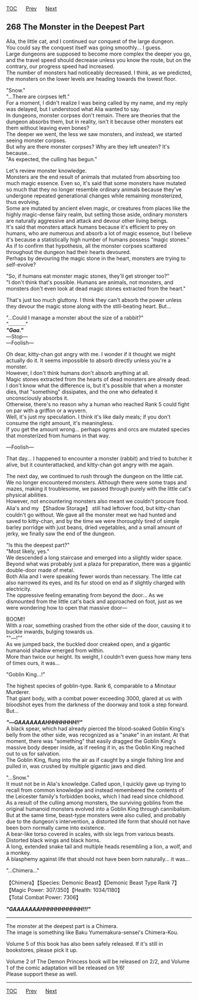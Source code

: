 [TOC](../readme.md)&nbsp;&nbsp;&nbsp;&nbsp;&nbsp;&nbsp;[Prev](chapter0267.md)&nbsp;&nbsp;&nbsp;&nbsp;&nbsp;&nbsp;[Next](chapter0269.md)



## 268 The Monster in the Deepest Part

Alia, the little cat, and I continued our conquest of the large
dungeon.  
You could say the conquest itself was going smoothly... I guess.  
Large dungeons are supposed to become more complex the deeper you go,
and the travel speed should decrease unless you know the route, but on
the contrary, our progress speed had increased.  
The number of monsters had noticeably decreased. I think, as we
predicted, the monsters on the lower levels are heading towards the
lowest floor.  
  
"Snow."  
"...There are corpses left."  
For a moment, I didn't realize I was being called by my name, and my
reply was delayed, but I understood what Alia wanted to say.  
In dungeons, monster corpses don't remain. There are theories that the
dungeon absorbs them, but in reality, isn't it because other monsters
eat them without leaving even bones?  
The deeper we went, the less we saw monsters, and instead, we started
seeing monster corpses.  
But why are there monster corpses? Why are they left uneaten? It's
because...  
"As expected, the culling has begun."  
  
Let's review monster knowledge.  
Monsters are the end result of animals that mutated from absorbing too
much magic essence. Even so, it's said that some monsters have mutated
so much that they no longer resemble ordinary animals because they've
undergone repeated generational changes while remaining monsterized,
thus evolving.  
Some are mutated by ancient elven magic, or creatures from places like
the highly magic-dense fairy realm, but setting those aside, ordinary
monsters are naturally aggressive and attack and devour other living
beings.  
It's said that monsters attack humans because it's efficient to prey on
humans, who are numerous and absorb a lot of magic essence, but I
believe it's because a statistically high number of humans possess
"magic stones."  
As if to confirm that hypothesis, all the monster corpses scattered
throughout the dungeon had their hearts devoured.  
Perhaps by devouring the magic stone in the heart, monsters are trying
to self-evolve?  
  
"So, if humans eat monster magic stones, they'll get stronger too?"  
"I don't think that's possible. Humans are animals, not monsters, and
monsters don't even look at dead magic stones extracted from the
heart."  
  
That's just too much gluttony. I think they can't absorb the power
unless they devour the magic stone along with the still-beating heart.
But...  
  
"...Could I manage a monster about the size of a rabbit?"  
"............"  
***"Gaa."***  
―Stop―  
―Foolish―  
  
Oh dear, kitty-chan got angry with me. I wonder if it thought we might
actually do it. It seems impossible to absorb directly unless you're a
monster.  
However, I don't think humans don't absorb anything at all.  
Magic stones extracted from the hearts of dead monsters are already
dead. I don't know what the difference is, but it's possible that when a
monster dies, that "something" dissipates, and the one who defeated it
unconsciously absorbs it.  
Otherwise, there's no reason why a human who reached Rank 5 could fight
on par with a griffon or a wyvern.  
Well, it's just my speculation. I think it's like daily meals; if you
don't consume the right amount, it's meaningless.  
If you get the amount wrong... perhaps ogres and orcs are mutated
species that monsterized from humans in that way.  
  
―Foolish―  
  
That day... I happened to encounter a monster (rabbit) and tried to
butcher it alive, but it counterattacked, and kitty-chan got angry with
me again.  
  
The next day, we continued to rush through the dungeon on the little
cat.  
We no longer encountered monsters. Although there were some traps and
mazes, making it troublesome, we passed through purely with the little
cat's physical abilities.  
However, not encountering monsters also meant we couldn't procure
food.  
Alia's and my 【Shadow Storage】 still had leftover food, but kitty-chan
couldn't go without. We gave all the monster meat we had hunted and
saved to kitty-chan, and by the time we were thoroughly tired of simple
barley porridge with just beans, dried vegetables, and a small amount of
jerky, we finally saw the end of the dungeon.  
  
"Is this the deepest part?"  
"Most likely, yes."  
We descended a long staircase and emerged into a slightly wider space.  
Beyond what was probably just a plaza for preparation, there was a
gigantic double-door made of metal.  
Both Alia and I were speaking fewer words than necessary. The little cat
also narrowed its eyes, and its fur stood on end as if slightly charged
with electricity.  
The oppressive feeling emanating from beyond the door... As we
dismounted from the little cat's back and approached on foot, just as we
were wondering how to open that massive door―  
  
BOOM!!  
With a roar, something crashed from the other side of the door, causing
it to buckle inwards, bulging towards us.  
""―!""  
As we jumped back, the buckled door creaked open, and a gigantic
humanoid shadow emerged from within.  
More than twice our height. Its weight, I couldn't even guess how many
tens of times ours, it was...  
  
"Goblin King...!"  
  
The highest species of goblin-type. Rank 6, comparable to a Minotaur
Murderer.  
That giant body, with a combat power exceeding 3000, glared at us with
bloodshot eyes from the darkness of the doorway and took a step
forward.  
But...  
  
***"―GAAAAAAAHHHHHHHH!!"***  
A black spear, which had already pierced the blood-soaked Goblin King's
belly from the other side, was recognized as a "snake" in an instant. At
that moment, there was "something" that easily dragged the Goblin King's
massive body deeper inside, as if reeling it in, as the Goblin King
reached out to us for salvation.  
The Goblin King, flung into the air as if caught by a single fishing
line and pulled in, was crushed by multiple gigantic jaws and died.  
  
"...Snow."  
It must not be in Alia's knowledge. Called upon, I quickly gave up
trying to recall from common knowledge and instead remembered the
contents of the Leicester family's forbidden books, which I had read
since childhood.  
As a result of the culling among monsters, the surviving goblins from
the original humanoid monsters evolved into a Goblin King through
cannibalism.  
But at the same time, beast-type monsters were also culled, and probably
due to the dungeon's intervention, a distorted life form that should not
have been born normally came into existence.  
A bear-like torso covered in scales, with six legs from various
beasts.  
Distorted black wings and black horns.  
A long, extended snake tail and multiple heads resembling a lion, a
wolf, and a monkey.  
A blasphemy against life that should not have been born naturally... it
was...  
  
"...Chimera..."  
  
【Chimera】【Species: Demonic Beast】【Demonic Beast Type Rank 7】  
【Magic Power: 307/350】【Health: 1034/1180】  
【Total Combat Power: 7306】  
  
***"GAAAAAAAHHHHHHHHHHH!!!"***  
  

------------------------------------------------------------------------

The monster at the deepest part is a Chimera.  
The image is something like Baku Yumemakura-sensei's Chimera-Kou.  
  
Volume 5 of this book has also been safely released. If it's still in
bookstores, please pick it up.  
  
Volume 2 of The Demon Princess book will be released on 2/2, and Volume
1 of the comic adaptation will be released on 1/6!  
Please support these as well.  


---
[TOC](../readme.md)&nbsp;&nbsp;&nbsp;&nbsp;&nbsp;&nbsp;[Prev](chapter0267.md)&nbsp;&nbsp;&nbsp;&nbsp;&nbsp;&nbsp;[Next](chapter0269.md)

